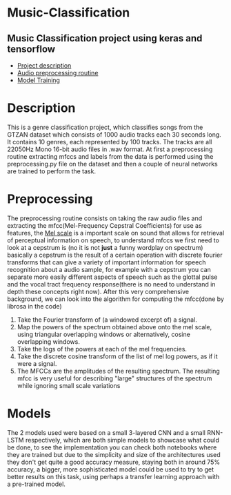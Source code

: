# Music-Classification
## Music Classification project using keras and tensorflow
- [Project description](#description)
- [Audio preprocessing routine](#preprocessing)
- [Model Training](models)
# Description
This is a genre classification project, which classifies songs from the GTZAN dataset which consists of 1000 audio tracks each 30 seconds long. It contains 10 genres, each represented by 100 tracks. The tracks are all 22050Hz Mono 16-bit audio files in .wav format.
At first a preprocessing routine extracting mfccs and labels from the data is performed using the preprocessing.py file on the dataset and then a couple of neural networks are trained to perform the task.
# Preprocessing
The preprocessing routine consists on taking the raw audio files and extracting the mfcc(Mel-Frequency Cepstral Coefficients) for use as features, the [Mel scale](https://en.wikipedia.org/wiki/Mel_scale) is a important scale on sound that allows for retrieval of perceptual information on speech, to understand mfccs we first need to look at a cepstrum is (no it is not **just** a funny wordplay on spectrum) basically a cepstrum is the result of a certain operation with discrete fourier transforms that can give a variety of important information for speech recognition about a audio sample, for example with a cepstrum you can separate more easily different aspects of speech such as the glottal pulse and the vocal tract frequency response(there is no need to understand in depth these concepts right now).
After this very comprehensive background, we can look into the algorithm for computing the mfcc(done by librosa in the code)
1. Take the Fourier transform of (a windowed excerpt of) a signal.
2. Map the powers of the spectrum obtained above onto the mel scale, using triangular overlapping windows or alternatively, cosine overlapping windows.
3. Take the logs of the powers at each of the mel frequencies.
4. Take the discrete cosine transform of the list of mel log powers, as if it were a signal.
5. The MFCCs are the amplitudes of the resulting spectrum.
The resulting mfcc is very useful for describing "large" structures of the spectrum while ignoring small scale variations
# Models
The 2 models used were based on a small 3-layered CNN and a small RNN-LSTM respectively, which are both simple models to showcase what could be done, to see the implementation you can check both notebooks where they are trained but due to the simplicity and size of the architectures used they don't get quite a good accuracy measure, staying both in around 75% accuracy, a bigger, more sophisticated model could be used to try to get better results on this task, using perhaps a transfer learning approach with a pre-trained model.
